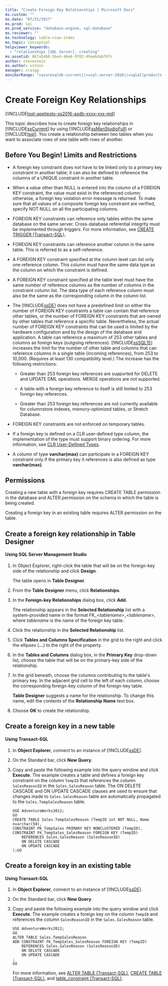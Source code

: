 ```yaml
---
title: "Create Foreign Key Relationships | Microsoft Docs"
ms.custom: ""
ms.date: "07/25/2017"
ms.prod: sql
ms.prod_service: "database-engine, sql-database"
ms.reviewer: ""
ms.technology: table-view-index
ms.topic: conceptual
helpviewer_keywords: 
  - "relationships [SQL Server], creating"
ms.assetid: 867a54b8-5be4-46e6-9702-49ae6dabf67c
author: stevestein
ms.author: sstein
manager: craigg
monikerRange: "=azuresqldb-current||>=sql-server-2016||=sqlallproducts-allversions||>=sql-server-linux-2017||=azuresqldb-mi-current"
---
```

# Create Foreign Key Relationships
[!INCLUDE[tsql-appliesto-ss2016-asdb-xxxx-xxx-md](../../includes/tsql-appliesto-ss2016-asdb-xxxx-xxx-md.md)]

  This topic describes how to create foreign key relationships in [!INCLUDE[ssCurrent](../../includes/sscurrent-md.md)] by using [!INCLUDE[ssManStudioFull](../../includes/ssmanstudiofull-md.md)] or [!INCLUDE[tsql](../../includes/tsql-md.md)]. You create a relationship between two tables when you want to associate rows of one table with rows of another.    
     
##  <a name="BeforeYouBegin"></a> Before You Begin! Limits and Restrictions
 
-   A foreign key constraint does not have to be linked only to a primary key constraint in another table; it can also be defined to reference the columns of a UNIQUE constraint in another table.    
    
-   When a value other than NULL is entered into the column of a FOREIGN KEY constraint, the value must exist in the referenced column; otherwise, a foreign key violation error message is returned. To make sure that all values of a composite foreign key constraint are verified, specify NOT NULL on all the participating columns.    
    
-   FOREIGN KEY constraints can reference only tables within the same database on the same server. Cross-database referential integrity must be implemented through triggers. For more information, see [CREATE TRIGGER &#40;Transact-SQL&#41;](../../t-sql/statements/create-trigger-transact-sql.md).    
    
-   FOREIGN KEY constraints can reference another column in the same table. This is referred to as a self-reference.    
    
-   A FOREIGN KEY constraint specified at the column level can list only one reference column. This column must have the same data type as the column on which the constraint is defined.    
    
-   A FOREIGN KEY constraint specified at the table level must have the same number of reference columns as the number of columns in the constraint column list. The data type of each reference column must also be the same as the corresponding column in the column list.    
    
-   The [!INCLUDE[ssDE](../../includes/ssde-md.md)] does not have a predefined limit on either the number of FOREIGN KEY constraints a table can contain that reference other tables, or the number of FOREIGN KEY constraints that are owned by other tables that reference a specific table. Nevertheless, the actual number of FOREIGN KEY constraints that can be used is limited by the hardware configuration and by the design of the database and application.  A table can reference a maximum of 253 other tables and columns as foreign keys (outgoing references). [!INCLUDE[ssSQL15](../../includes/sssql15-md.md)] increases the limit for the number of other table and columns that can reference columns in a single table (incoming references), from 253 to 10,000.  (Requires at least 130 compatibility level.) The increase has the following restrictions:    
    
    -   Greater than 253 foreign key references are supported for DELETE and UPDATE DML operations. MERGE operations are not supported.    
    
    -   A table with a foreign key reference to itself is still limited to 253 foreign key references.    
    
    -   Greater than 253 foreign key references are not currently available for columnstore indexes, memory-optimized tables, or Stretch Database.    
    
-   FOREIGN KEY constraints are not enforced on temporary tables.    
    
-   If a foreign key is defined on a CLR user-defined type column, the implementation of the type must support binary ordering. For more information, see [CLR User-Defined Types](../../relational-databases/clr-integration-database-objects-user-defined-types/clr-user-defined-types.md).    
    
-   A column of type **varchar(max)** can participate in a FOREIGN KEY constraint only if the primary key it references is also defined as type **varchar(max)**.    
    

    
##   Permissions    
 Creating a new table with a foreign key requires CREATE TABLE permission in the database and ALTER permission on the schema in which the table is being created.    
    
 Creating a foreign key in an existing table requires ALTER permission on the table.    
       
    
## Create a foreign key relationship in Table Designer 
####  Using SQL Server Management Studio    
    
1.  In Object Explorer, right-click the table that will be on the foreign-key side of the relationship and click **Design**.    
    
     The table opens in **Table Designer**.    
    
2.  From the **Table Designer** menu, click **Relationships**.    
    
3.  In the **Foreign-key Relationships** dialog box, click **Add**.    
    
     The relationship appears in the **Selected Relationship** list with a system-provided name in the format FK_\<*tablename*>_\<*tablename*>, where *tablename* is the name of the foreign key table.    
    
4.  Click the relationship in the **Selected Relationship** list.    
    
5.  Click **Tables and Columns Specification** in the grid to the right and click the ellipses (**…**) to the right of the property.    
    
6.  In the **Tables and Columns** dialog box, in the **Primary Key** drop-down list, choose the table that will be on the primary-key side of the relationship.    
    
7.  In the grid beneath, choose the columns contributing to the table's primary key. In the adjacent grid cell to the left of each column, choose the corresponding foreign-key column of the foreign-key table.    
    
     **Table Designer** suggests a name for the relationship. To change this name, edit the contents of the **Relationship Name** text box.    
    
8.  Choose **OK** to create the relationship.    
       
## Create a foreign key in a new table  
####  Using Transact-SQL   
    
1.  In **Object Explorer**, connect to an instance of [!INCLUDE[ssDE](../../includes/ssde-md.md)].    
    
2.  On the Standard bar, click **New Query**.    
    
3.  Copy and paste the following example into the query window and click **Execute**. The example creates a table and defines a foreign key constraint on the column `TempID` that references the column `SalesReasonID` in the `Sales.SalesReason` table. The ON DELETE CASCADE and ON UPDATE CASCADE clauses are used to ensure that changes made to `Sales.SalesReason` table are automatically propagated to the `Sales.TempSalesReason` table.    
    
    ```    
    USE AdventureWorks2012;    
    GO    
    CREATE TABLE Sales.TempSalesReason (TempID int NOT NULL, Name nvarchar(50),     
    CONSTRAINT PK_TempSales PRIMARY KEY NONCLUSTERED (TempID),     
    CONSTRAINT FK_TempSales_SalesReason FOREIGN KEY (TempID)     
        REFERENCES Sales.SalesReason (SalesReasonID)     
        ON DELETE CASCADE    
        ON UPDATE CASCADE    
    );GO    
    
    ```    
    
## Create a foreign key in an existing table 
#### Using Transact-SQL   
    
1.  In **Object Explorer**, connect to an instance of [!INCLUDE[ssDE](../../includes/ssde-md.md)].    
    
2.  On the Standard bar, click **New Query**.    
    
3.  Copy and paste the following example into the query window and click **Execute**. The example creates a foreign key on the column `TempID` and references the column `SalesReasonID` in the `Sales.SalesReason` table.    
    
    ```    
    USE AdventureWorks2012;    
    GO    
    ALTER TABLE Sales.TempSalesReason     
    ADD CONSTRAINT FK_TempSales_SalesReason FOREIGN KEY (TempID)     
        REFERENCES Sales.SalesReason (SalesReasonID)     
        ON DELETE CASCADE    
        ON UPDATE CASCADE    
    ;    
    GO    
    
    ```    
    
     For more information, see [ALTER TABLE &#40;Transact-SQL&#41;](../../t-sql/statements/alter-table-transact-sql.md), [CREATE TABLE &#40;Transact-SQL&#41;](../../t-sql/statements/create-table-transact-sql.md), and [table_constraint &#40;Transact-SQL&#41;](../../t-sql/statements/alter-table-table-constraint-transact-sql.md).    
    
  
